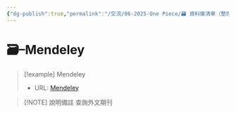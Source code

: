 ```yaml
---
{"dg-publish":true,"permalink":"/交流/06-2025-One Piece/🗃️ 資料庫清單（整理中）/Mendeley/","title":"Mendeley","tags":["🗃️資料庫","研究論文","外文"],"noteIcon":"3","created":"2025-05-29T12:51:29.000+08:00","updated":"2025-05-29T21:15:25.000+08:00"}
---
```




# 🗃️–Mendeley



> [!example] Mendeley
> - URL: [Mendeley](https://www.mendeley.com/search/)



> [!NOTE] 說明備註
> 查詢外文期刊


